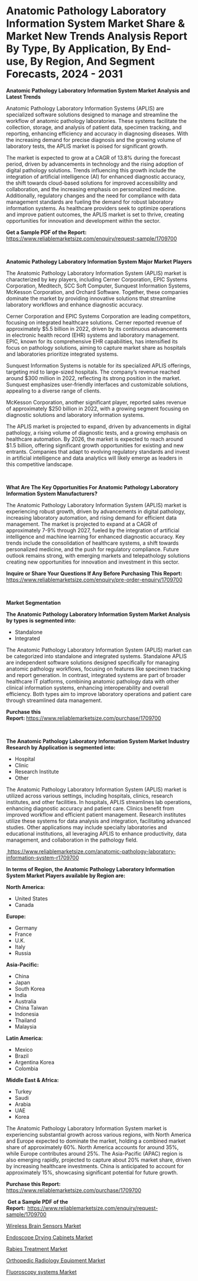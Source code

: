<p><h1>Anatomic Pathology Laboratory Information System Market Share & Market New Trends Analysis Report By Type, By Application, By End-use, By Region, And Segment Forecasts, 2024 - 2031</h1></p><p><strong>Anatomic Pathology Laboratory Information System Market Analysis and Latest Trends</strong></p>
<p><p>Anatomic Pathology Laboratory Information Systems (APLIS) are specialized software solutions designed to manage and streamline the workflow of anatomic pathology laboratories. These systems facilitate the collection, storage, and analysis of patient data, specimen tracking, and reporting, enhancing efficiency and accuracy in diagnosing diseases. With the increasing demand for precise diagnosis and the growing volume of laboratory tests, the APLIS market is poised for significant growth.</p><p>The market is expected to grow at a CAGR of 13.8% during the forecast period, driven by advancements in technology and the rising adoption of digital pathology solutions. Trends influencing this growth include the integration of artificial intelligence (AI) for enhanced diagnostic accuracy, the shift towards cloud-based solutions for improved accessibility and collaboration, and the increasing emphasis on personalized medicine. Additionally, regulatory changes and the need for compliance with data management standards are fueling the demand for robust laboratory information systems. As healthcare providers seek to optimize operations and improve patient outcomes, the APLIS market is set to thrive, creating opportunities for innovation and development within the sector.</p></p>
<p><strong>Get a Sample PDF of the Report:&nbsp;</strong> <a href="https://www.reliablemarketsize.com/enquiry/request-sample/1709700?utm_campaign=1770&utm_medium=2&utm_source=Github&utm_content=ia&utm_term=21102024&utm_id=anatomic-pathology-laboratory-information-system">https://www.reliablemarketsize.com/enquiry/request-sample/1709700</a></p>
<p>&nbsp;</p>
<p><strong>Anatomic Pathology Laboratory Information System Major Market Players</strong></p>
<p><p>The Anatomic Pathology Laboratory Information System (APLIS) market is characterized by key players, including Cerner Corporation, EPIC Systems Corporation, Meditech, SCC Soft Computer, Sunquest Information Systems, McKesson Corporation, and Orchard Software. Together, these companies dominate the market by providing innovative solutions that streamline laboratory workflows and enhance diagnostic accuracy.</p><p>Cerner Corporation and EPIC Systems Corporation are leading competitors, focusing on integrated healthcare solutions. Cerner reported revenue of approximately $5.5 billion in 2022, driven by its continuous advancements in electronic health record (EHR) systems and laboratory management. EPIC, known for its comprehensive EHR capabilities, has intensified its focus on pathology solutions, aiming to capture market share as hospitals and laboratories prioritize integrated systems. </p><p>Sunquest Information Systems is notable for its specialized APLIS offerings, targeting mid to large-sized hospitals. The company’s revenue reached around $300 million in 2022, reflecting its strong position in the market. Sunquest emphasizes user-friendly interfaces and customizable solutions, appealing to a diverse range of clients. </p><p>McKesson Corporation, another significant player, reported sales revenue of approximately $250 billion in 2022, with a growing segment focusing on diagnostic solutions and laboratory information systems. </p><p>The APLIS market is projected to expand, driven by advancements in digital pathology, a rising volume of diagnostic tests, and a growing emphasis on healthcare automation. By 2026, the market is expected to reach around $1.5 billion, offering significant growth opportunities for existing and new entrants. Companies that adapt to evolving regulatory standards and invest in artificial intelligence and data analytics will likely emerge as leaders in this competitive landscape.</p></p>
<p>&nbsp;</p>
<p><strong>What Are The Key Opportunities For Anatomic Pathology Laboratory Information System Manufacturers?</strong></p>
<p><p>The Anatomic Pathology Laboratory Information System (APLIS) market is experiencing robust growth, driven by advancements in digital pathology, increasing laboratory automation, and rising demand for efficient data management. The market is projected to expand at a CAGR of approximately 7-9% through 2027, fueled by the integration of artificial intelligence and machine learning for enhanced diagnostic accuracy. Key trends include the consolidation of healthcare systems, a shift towards personalized medicine, and the push for regulatory compliance. Future outlook remains strong, with emerging markets and telepathology solutions creating new opportunities for innovation and investment in this sector.</p></p>
<p><strong>Inquire or Share Your Questions If Any Before Purchasing This Report:</strong> <a href="https://www.reliablemarketsize.com/enquiry/pre-order-enquiry/1709700?utm_campaign=1770&utm_medium=2&utm_source=Github&utm_content=ia&utm_term=21102024&utm_id=anatomic-pathology-laboratory-information-system">https://www.reliablemarketsize.com/enquiry/pre-order-enquiry/1709700</a></p>
<p>&nbsp;</p>
<p><strong>Market Segmentation</strong></p>
<p><strong>The Anatomic Pathology Laboratory Information System Market Analysis by types is segmented into:</strong></p>
<p><ul><li>Standalone</li><li>Integrated</li></ul></p>
<p><p>The Anatomic Pathology Laboratory Information System (APLIS) market can be categorized into standalone and integrated systems. Standalone APLIS are independent software solutions designed specifically for managing anatomic pathology workflows, focusing on features like specimen tracking and report generation. In contrast, integrated systems are part of broader healthcare IT platforms, combining anatomic pathology data with other clinical information systems, enhancing interoperability and overall efficiency. Both types aim to improve laboratory operations and patient care through streamlined data management.</p></p>
<p><strong>Purchase this Report:&nbsp;</strong><a href="https://www.reliablemarketsize.com/purchase/1709700?utm_campaign=1770&utm_medium=2&utm_source=Github&utm_content=ia&utm_term=21102024&utm_id=anatomic-pathology-laboratory-information-system">https://www.reliablemarketsize.com/purchase/1709700</a></p>
<p>&nbsp;</p>
<p><strong>The Anatomic Pathology Laboratory Information System Market Industry Research by Application is segmented into:</strong></p>
<p><ul><li>Hospital</li><li>Clinic</li><li>Research Institute</li><li>Other</li></ul></p>
<p><p>The Anatomic Pathology Laboratory Information System (APLIS) market is utilized across various settings, including hospitals, clinics, research institutes, and other facilities. In hospitals, APLIS streamlines lab operations, enhancing diagnostic accuracy and patient care. Clinics benefit from improved workflow and efficient patient management. Research institutes utilize these systems for data analysis and integration, facilitating advanced studies. Other applications may include specialty laboratories and educational institutions, all leveraging APLIS to enhance productivity, data management, and collaboration in the pathology field.</p></p>
<p><a href="https://www.reliablemarketsize.com/anatomic-pathology-laboratory-information-system-r1709700?utm_campaign=1770&utm_medium=2&utm_source=Github&utm_content=ia&utm_term=21102024&utm_id=anatomic-pathology-laboratory-information-system">&nbsp;https://www.reliablemarketsize.com/anatomic-pathology-laboratory-information-system-r1709700</a></p>
<p><strong>In terms of Region, the Anatomic Pathology Laboratory Information System Market Players available by Region are:</strong></p>
<p>
    <p> <strong> North America: </strong>
        <ul>
            <li>United States</li>
            <li>Canada</li>
        </ul>
        </p> 
    <p> <strong> Europe: </strong>
        <ul>
            <li>Germany</li>
            <li>France</li>
            <li>U.K.</li>
            <li>Italy</li>
            <li>Russia</li>
        </ul>
        </p> 
    <p> <strong> Asia-Pacific: </strong>
        <ul>
            <li>China</li>
            <li>Japan</li>
            <li>South Korea</li>
            <li>India</li>
            <li>Australia</li>
            <li>China Taiwan</li>
            <li>Indonesia</li>
            <li>Thailand</li>
            <li>Malaysia</li>
        </ul>
        </p> 
    <p> <strong> Latin America: </strong>
        <ul>
            <li>Mexico</li>
            <li>Brazil</li>
            <li>Argentina Korea</li>
            <li>Colombia</li>
        </ul>
        </p> 
    <p> <strong> Middle East & Africa: </strong>
        <ul>
            <li>Turkey</li>
            <li>Saudi</li>
            <li>Arabia</li>
            <li>UAE</li>
            <li>Korea</li>
        </ul>
    </p>
    </p>
<p><p>The Anatomic Pathology Laboratory Information System market is experiencing substantial growth across various regions, with North America and Europe expected to dominate the market, holding a combined market share of approximately 60%. North America accounts for around 35%, while Europe contributes around 25%. The Asia-Pacific (APAC) region is also emerging rapidly, projected to capture about 20% market share, driven by increasing healthcare investments. China is anticipated to account for approximately 15%, showcasing significant potential for future growth.</p></p>
<p><strong>Purchase this Report: </strong><a href="https://www.reliablemarketsize.com/purchase/1709700?utm_campaign=1770&utm_medium=2&utm_source=Github&utm_content=ia&utm_term=21102024&utm_id=anatomic-pathology-laboratory-information-system">https://www.reliablemarketsize.com/purchase/1709700</a></p>
<p>&nbsp;<strong>Get a Sample PDF of the Report:&nbsp;&nbsp;</strong><a href="https://www.reliablemarketsize.com/enquiry/request-sample/1709700?utm_campaign=1770&utm_medium=2&utm_source=Github&utm_content=ia&utm_term=21102024&utm_id=anatomic-pathology-laboratory-information-system">https://www.reliablemarketsize.com/enquiry/request-sample/1709700</a></p>
<p><strong></strong></p>
<p><p><a href="https://www.linkedin.com/pulse/wireless-brain-sensors-market-industry-landscape-growth-trajectories-xoikc?utm_campaign=1770&utm_medium=2&utm_source=Github&utm_content=ia&utm_term=21102024&utm_id=anatomic-pathology-laboratory-information-system">Wireless Brain Sensors Market</a></p><p><a href="https://www.linkedin.com/pulse/regional-adaptations-global-endoscope-drying-cabinets-market-btu5c?utm_campaign=1770&utm_medium=2&utm_source=Github&utm_content=ia&utm_term=21102024&utm_id=anatomic-pathology-laboratory-information-system">Endoscope Drying Cabinets Market</a></p><p><a href="https://www.linkedin.com/pulse/comprehensive-rabies-treatment-market-report-segmentation-ypmgc?utm_campaign=1770&utm_medium=2&utm_source=Github&utm_content=ia&utm_term=21102024&utm_id=anatomic-pathology-laboratory-information-system">Rabies Treatment Market</a></p><p><a href="https://www.linkedin.com/pulse/strategic-market-insights-navigating-global-orthopedic-p4c2c?utm_campaign=1770&utm_medium=2&utm_source=Github&utm_content=ia&utm_term=21102024&utm_id=anatomic-pathology-laboratory-information-system">Orthopedic Radiology Equipment Market</a></p><p><a href="https://www.linkedin.com/pulse/fluoroscopy-systems-market-size-segmentation-trends-growth-analysis-hoxpc?utm_campaign=1770&utm_medium=2&utm_source=Github&utm_content=ia&utm_term=21102024&utm_id=anatomic-pathology-laboratory-information-system">Fluoroscopy systems Market</a></p></p>
